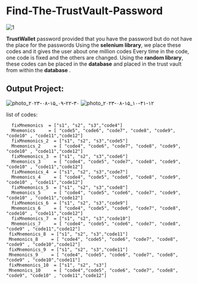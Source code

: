 # Find-The-TrustVault-Password

![1](https://github.com/Peyman2012/Find-the-TrustVault-password/assets/88220773/e992d9e6-cc0b-44ef-a9e9-6e65d4ce76a6)

**TrustWallet** password provided that you have the password but do not have the place for the passwords
Using the **selenium library**, we place these codes and it gives the user about one million codes
Every time in the code, one code is fixed and the others are changed. Using the **random library**, these codes can be placed in the **database** and placed in the trust vault from within the **database** .

## Output Project:

![photo_۲۰۲۳-۰۸-۱۵_۰۹-۲۲-۳۰](https://github.com/Peyman2012/Find-the-TrustVault-password/assets/88220773/9c598523-835c-494c-9929-cc15c5fa9cdf)
![photo_۲۰۲۳-۰۸-۱۵_۱۰-۴۱-۱۲](https://github.com/Peyman2012/Find-the-TrustVault-password/assets/88220773/84c3e64c-de60-46be-8f85-8f5dcbd99573)

list of codes:

      fixMnemonics  = ["s1", "s2", "s3","code4"]
      Mnemonics     = [ "code5", "code6", "code7", "code8", "code9", "code10" , "code11","code12"]
      fixMnemonics_2  = ["s1", "s2", "s3","code5"]
      Mnemonics_2     = [ "code4", "code6", "code7", "code8", "code9", "code10" , "code11","code12"]
      fixMnemonics_3  = ["s1", "s2", "s3","code6"]
      Mnemonics_3     = [ "code4", "code5", "code7", "code8", "code9", "code10" , "code11","code12"]
      fixMnemonics_4  = ["s1", "s2", "s3","code7"]
      Mnemonics_4     = [ "code4", "code5", "code6", "code8", "code9", "code10" , "code11","code12"]
      fixMnemonics_5  = ["s1", "s2", "s3","code8"]
      Mnemonics_5     = [ "code4", "code5", "code6", "code7", "code9", "code10" , "code11","code12"]
      fixMnemonics_6  = ["s1", "s2", "s3","code9"]
      Mnemonics_6     = [ "code4", "code5", "code6", "code7", "code8", "code10" , "code11","code12"]
      fixMnemonics_7  = ["s1", "s2", "s3","code10"]
      Mnemonics_7     = [ "code4", "code5", "code6", "code7", "code8", "code9" , "code11","code12"]
     fixMnemonics_8  = ["s1", "s2", "s3","code11"]
     Mnemonics_8     = [ "code4", "code5", "code6", "code7", "code8", "code9" , "code10","code12"]
     fixMnemonics_9  = ["s1", "s2", "s3","code11"]
     Mnemonics_9     = [ "code4", "code5", "code6", "code7", "code8", "code9" , "code10","code11"]
     fixMnemonics_10  = ["s1", "s2", "s3"]
     Mnemonics_10     = [ "code4","code5", "code6", "code7", "code8", "code9", "code10" , "code11","code12"]
